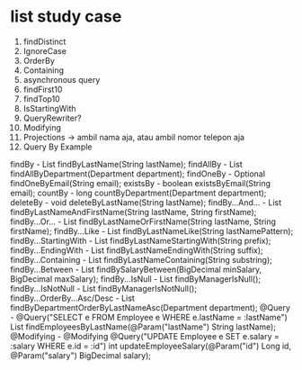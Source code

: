 # list study case 
1. findDistinct
2. IgnoreCase
3. OrderBy
4. Containing
5. asynchronous query
6. findFirst10
7. findTop10
8. IsStartingWith
9. QueryRewriter?
10. Modifying
11. Projections -> ambil nama aja, atau ambil nomor telepon aja
12. Query By Example


findBy - List<Employee> findByLastName(String lastName);
findAllBy - List<Employee> findAllByDepartment(Department department);
findOneBy - Optional<Employee> findOneByEmail(String email);
existsBy - boolean existsByEmail(String email);
countBy - long countByDepartment(Department department);
deleteBy - void deleteByLastName(String lastName);
findBy...And... - List<Employee> findByLastNameAndFirstName(String lastName, String firstName);
findBy...Or... - List<Employee> findByLastNameOrFirstName(String lastName, String firstName);
findBy...Like - List<Employee> findByLastNameLike(String lastNamePattern);
findBy...StartingWith - List<Employee> findByLastNameStartingWith(String prefix);
findBy...EndingWith - List<Employee> findByLastNameEndingWith(String suffix);
findBy...Containing - List<Employee> findByLastNameContaining(String substring);
findBy...Between - List<Employee> findBySalaryBetween(BigDecimal minSalary, BigDecimal maxSalary);
findBy...IsNull - List<Employee> findByManagerIsNull();
findBy...IsNotNull - List<Employee> findByManagerIsNotNull();
findBy...OrderBy...Asc/Desc - List<Employee> findByDepartmentOrderByLastNameAsc(Department department);
@Query - @Query("SELECT e FROM Employee e WHERE e.lastName = :lastName") List<Employee> findEmployeesByLastName(@Param("lastName") String lastName);
@Modifying - @Modifying @Query("UPDATE Employee e SET e.salary = :salary WHERE e.id = :id") int updateEmployeeSalary(@Param("id") Long id, @Param("salary") BigDecimal salary);